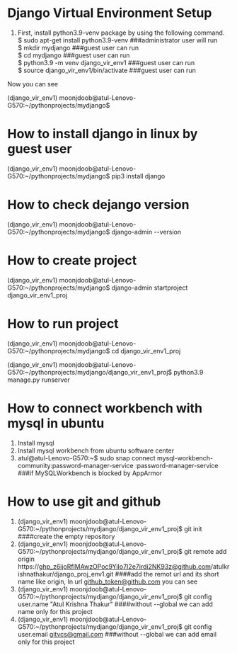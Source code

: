 # Django Virtual Environment Setup
1. First, install python3.9-venv package by using the following command.<br>
$ sudo apt-get install python3.9-venv  ###administrator user will run <br> 
$ mkdir mydjango   ###guest user can run<br>
$ cd mydjango ###guest user can run <br>
$ python3.9 -m venv django_vir_env1 ###guest user can run <br>
$ source django_vir_env1/bin/activate ###guest user can run <br>

<p>Now you can see</p>
(django_vir_env1) moonjdoob@atul-Lenovo-G570:~/pythonprojects/mydjango$ 

# How to install django in linux by guest user
(django_vir_env1) moonjdoob@atul-Lenovo-G570:~/pythonprojects/mydjango$ pip3 install django

# How to check dejango version
(django_vir_env1) moonjdoob@atul-Lenovo-G570:~/pythonprojects/mydjango$ django-admin --version

# How to create project
(django_vir_env1) moonjdoob@atul-Lenovo-G570:~/pythonprojects/mydjango$ django-admin startproject django_vir_env1_proj

# How to run project
(django_vir_env1) moonjdoob@atul-Lenovo-G570:~/pythonprojects/mydjango$ cd django_vir_env1_proj <br>

(django_vir_env1) moonjdoob@atul-Lenovo-G570:~/pythonprojects/mydjango/django_vir_env1_proj$ python3.9 manage.py runserver

# How to connect workbench with mysql in ubuntu
1. Install mysql
2. Install mysql workbench from ubuntu software center
3. atul@atul-Lenovo-G570:~$ sudo snap connect mysql-workbench-community:password-manager-service :password-manager-service ###if MySQLWorkbench is blocked by AppArmor

# How to use git and github
1. (django_vir_env1) moonjdoob@atul-Lenovo-G570:~/pythonprojects/mydjango/django_vir_env1_proj$ git init  ####create the empty repository
2. (django_vir_env1) moonjdoob@atul-Lenovo-G570:~/pythonprojects/mydjango/django_vir_env1_proj$ git remote add origin https://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@github.com/atulkrishnathakur/django_proj_env1.git    ####add the remot url and its short name like origin, In url github_token@github.com you can see
3. (django_vir_env1) moonjdoob@atul-Lenovo-G570:~/pythonprojects/mydjango/django_vir_env1_proj$ git config user.name "Atul Krishna Thakur"  ####without --global we can add name only for this project
4. (django_vir_env1) moonjdoob@atul-Lenovo-G570:~/pythonprojects/mydjango/django_vir_env1_proj$ git config user.email gitvcs@gmail.com  ###without --global we can add email only for this project
